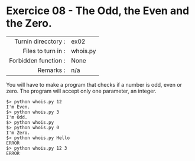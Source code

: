 # Exercice 08 - The Odd, the Even and the Zero.

|                         |                    |
| -----------------------:| ------------------ |
|   Turnin direcctory :   |  ex02              |
|   Files to turn in :    |  whois.py          |
|   Forbidden function :  |  None              |
|   Remarks :             |  n/a               |

You will have to make a program that checks if a number is odd, even or zero.
The program will accept only one parameter, an integer.

```console
$> python whois.py 12
I'm Even.
$> python whois.py 3
I'm Odd.
$> python whois.py
$> python whois.py 0
I'm Zero.
$> python whois.py Hello
ERROR
$> python whois.py 12 3
ERROR
```
